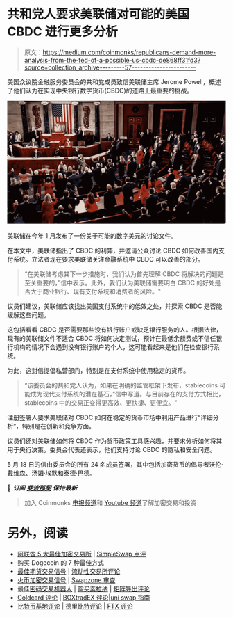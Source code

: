 # 共和党人要求美联储对可能的美国 CBDC 进行更多分析

> 原文：<https://medium.com/coinmonks/republicans-demand-more-analysis-from-the-fed-of-a-possible-us-cbdc-de868ff31fd3?source=collection_archive---------57----------------------->

美国众议院金融服务委员会的共和党成员致信美联储主席 Jerome Powell，概述了他们认为在实现中央银行数字货币(CBDC)的道路上最重要的挑战。

![](img/ed85ab50da4f489d3580b9dd191496ee.png)

美联储在今年 1 月发布了一份关于可能的数字美元的讨论文件。

在本文中，美联储指出了 CBDC 的利弊，并邀请公众讨论 CBDC 如何改善国内支付系统。立法者现在要求美联储关注金融系统中 CBDC 可以改善的部分。

> “在美联储考虑其下一步措施时，我们认为首先理解 CBDC 将解决的问题是至关重要的，”信中表示。此外，我们认为美联储需要明白 CBDC 的好处是否大于商业银行、现有支付系统和消费者的风险。"

议员们建议，美联储应该找出美国支付系统中的低效之处，并探索 CBDC 是否能缓解这些问题。

这包括看看 CBDC 是否需要那些没有银行账户或缺乏银行服务的人。根据法律，现有的美联储文件不适合 CBDC 将如何决定测试，预计在最低余额费或不信任银行机构的情况下会遇到没有银行账户的个人，这可能看起来是他们在检查银行系统。

为此，这封信提倡私营部门，特别是在支付系统中使用稳定的货币。

> “该委员会的共和党人认为，如果在明确的监管框架下发布，stablecoins 可能成为现代支付系统的潜在基石，”信中写道。与目前存在的支付方式相比，stablecoins 中的交易正变得更高效、更快捷、更便宜。"

注册签署人要求美联储对 CBDC 如何在稳定的货币市场中利用产品进行“详细分析”，特别是在创新和竞争方面。

议员们还对美联储如何将 CBDC 作为货币政策工具感兴趣，并要求分析如何将其用于央行决策。委员会代表还表示，他们支持讨论 CBDC 的隐私和安全问题。

5 月 18 日的信由委员会的所有 24 名成员签署，其中包括加密货币的倡导者沃伦·戴维森、汤姆·埃默和泰德·巴德。

📰 ***订阅*** [***斐波那契***](/@unclefibonacci) ***保持最新***

> 加入 Coinmonks [电报频道](https://t.me/coincodecap)和 [Youtube 频道](https://www.youtube.com/c/coinmonks/videos)了解加密交易和投资

# 另外，阅读

*   [阿联酋 5 大最佳加密交易所](https://coincodecap.com/best-crypto-exchanges-in-uae) | [SimpleSwap 点评](https://coincodecap.com/simpleswap-review)
*   购买 Dogecoin 的 7 种最佳方式
*   [最佳期货交易信号](https://coincodecap.com/futures-trading-signals) | [流动性交易所评论](https://coincodecap.com/liquid-exchange-review)
*   [火币加密交易信号](https://coincodecap.com/huobi-crypto-trading-signals) | [Swapzone 审查](/coinmonks/swapzone-review-crypto-exchange-data-aggregator-e0ad78e55ed7)
*   最佳[密码交易机器人](https://coincodecap.com/best-crypto-trading-bots) | [购买索拉纳](https://coincodecap.com/buy-solana) | [矩阵导出评论](https://coincodecap.com/matrixport-review)
*   [Coldcard 评论](https://coincodecap.com/coldcard-review) | [BOXtradEX 评论](https://coincodecap.com/boxtradex-review)|[uni swap 指南](https://coincodecap.com/uniswap)
*   [比特币基地评论](/coinmonks/coinbase-review-6ef4e0f56064) | [德里比特评论](/coinmonks/deribit-review-options-fees-apis-and-testnet-2ca16c4bbdb2) | [FTX 评论](/coinmonks/ftx-crypto-exchange-review-53664ac1198f)